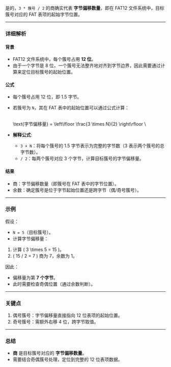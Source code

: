 是的，`3 * 簇号 / 2` 的商确实代表 **字节偏移数量**，即在 FAT12 文件系统中，目标簇号对应的 FAT 表项的起始字节位置。

---

### **详细解析**

#### **背景**
- FAT12 文件系统中，每个簇号占用 **12 位**。
- 由于一个字节是 8 位，一个簇号无法整齐地对齐到字节边界，因此需要通过计算来定位目标簇号的起始位置。

#### **公式**
- 每个簇号占用 12 位，即 1.5 字节。
- 若簇号为 `N`，其在 FAT 表中的起始位置可以通过公式计算：

  \
  \text{字节偏移量} = \left\lfloor \frac{3 \times N}{2} \right\rfloor
  \

- **解释公式**:
  - `3 × N`：将每个簇号的 1.5 字节表示为完整的字节数（3 表示两个簇号的总字节数）。
  - `/ 2`：每两个簇号对应 3 个字节，计算目标簇号的字节偏移量。

#### **结果**
- 商：字节偏移数量（即簇号在 FAT 表中的字节位置）。
- 余数：确定簇号是位于字节起始位置还是跨字节（偶/奇号簇号）。

---

### **示例**
假设：
- `N = 5`（目标簇号）。
- 计算字节偏移量：

1. 计算 \( 3 \times 5 = 15 \)。
2. \( 15 / 2 = 7 \) 商为 7，余数为 1。

因此：
- 偏移量为第 **7 个字节**。
- 此时需要检查奇偶位置（通过余数判断）。

---

### **关键点**
1. 偶号簇号：字节偏移量直接指向 12 位表项的起始位置。
2. 奇号簇号：需额外右移 4 位，跨字节取值。

---

### **总结**
- **商** 是目标簇号对应的 **字节偏移数量**。
- 需要结合奇偶簇号处理，定位到完整的 12 位表项数据。

